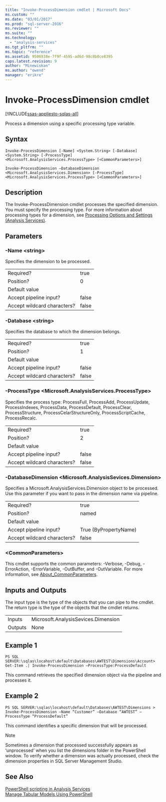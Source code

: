 ```yaml
---
title: "Invoke-ProcessDimension cmdlet | Microsoft Docs"
ms.custom: ""
ms.date: "03/01/2017"
ms.prod: "sql-server-2016"
ms.reviewer: ""
ms.suite: ""
ms.technology: 
  - "analysis-services"
ms.tgt_pltfrm: ""
ms.topic: "reference"
ms.assetid: 9506938e-7f9f-4595-ad6d-98c8b0ce8395
caps.latest.revision: 9
author: "Minewiskan"
ms.author: "owend"
manager: "erikre"
---
```

# Invoke-ProcessDimension cmdlet

[!INCLUDE[ssas-appliesto-sqlas-all](../includes/ssas-appliesto-sqlas-all.md)]

  Process a dimension using a specific processing type variable.  
  
## Syntax  
 `Invoke-ProcessDimension [-Name] <System.String> [-Database] <System.String> [-ProcessType] <Microsoft.AnalysisServices.ProcessType> [<CommonParameters>]`  
  
 `Invoke-ProcessDimension –DatabaseDimension <Microsoft.AnalysisServices.Dimension> [-ProcessType] <Microsoft.AnalysisServices.ProcessType> [<CommonParameters>]`  
  
## Description  
 The Invoke-ProcessDimension cmdlet processes the specified dimension. You must specify the processing type. For more information about processing types for a dimension, see [Processing Options and Settings &#40;Analysis Services&#41;](../../analysis-services/multidimensional-models/processing-options-and-settings-analysis-services.md).  
  
## Parameters  
  
### -Name \<string>  
 Specifies the dimension to be processed.  
  
|||  
|-|-|  
|Required?|true|  
|Position?|0|  
|Default value||  
|Accept pipeline input?|false|  
|Accept wildcard characters?|false|  
  
### -Database \<string>  
 Specifies the database to which the dimension belongs.  
  
|||  
|-|-|  
|Required?|true|  
|Position?|1|  
|Default value||  
|Accept pipeline input?|false|  
|Accept wildcard characters?|false|  
  
### -ProcessType \<Microsoft.AnalysisServices.ProcessType>  
 Specifies the process type: ProcessFull, ProcessAdd, ProcessUpdate, ProcessIndexes, ProcessData, ProcessDefault, ProcessClear, ProcessStructure, ProcessCelarStructureOnly, ProcessScriptCache, ProcessRecalc.  
  
|||  
|-|-|  
|Required?|true|  
|Position?|2|  
|Default value||  
|Accept pipeline input?|false|  
|Accept wildcard characters?|false|  
  
### -DatabaseDimension \<Microsoft.AnalysisSevices.Dimension>  
 Specifies a Microsoft.AnalysisServices.Dimension object to be processed. Use this parameter if you want to pass in the dimension name via pipeline.  
  
|||  
|-|-|  
|Required?|true|  
|Position?|named|  
|Default value||  
|Accept pipeline input?|True (ByPropertyName)|  
|Accept wildcard characters?|false|  
  
### \<CommonParameters>  
 This cmdlet supports the common parameters: -Verbose, -Debug, -ErrorAction, -ErrorVariable, -OutBuffer, and -OutVariable. For more information, see [About_CommonParameters](http://go.microsoft.com/fwlink/?linkID=227825).  
  
## Inputs and Outputs  
 The input type is the type of the objects that you can pipe to the cmdlet. The return type is the type of the objects that the cmdlet returns.  
  
|||  
|-|-|  
|Inputs|Microsoft.AnalysisSevices.Dimension|  
|Outputs|None|  
  
## Example 1  
 `PS SQL SERVER:\sqlas\locahost\default\Databases\AWTEST\Dimensions\Account> Get-Item .| Invoke-ProcessDimension –ProcessType:ProcessDefault`  
  
 This command retrieves the specified dimension object via the pipeline and processes it.  
  
## Example 2  
 `PS SQL SERVER:\sqlas\locahost\default\Databases\AWTEST\Dimensions > Invoke-ProcessDimension –Name “Customer” –Database “AWTEST” –ProcessType “ProcessDefault”`  
  
 This command identifies a specific dimension that will be processed.  
  
> [!NOTE]  
>  Sometimes a dimension that processed successfully appears as ‘unprocessed’ when you list the dimensions folder in the PowerShell window. To verify whether a dimension was actually processed, check the dimension properties in SQL Server Management Studio.  
  
## See Also  
 [PowerShell scripting in Analysis Services](../../analysis-services/instances/powershell-scripting-in-analysis-services.md)   
 [Manage Tabular Models Using PowerShell](http://go.microsoft.com/fwlink/?linkID=227685)  
  
  
